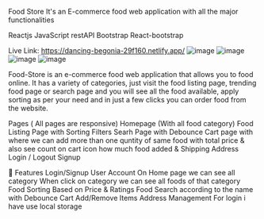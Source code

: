 Food Store
It's an E-commerce food web application with all the major functionalities

Reactjs JavaScript restAPI Bootstrap React-bootstrap

Live Link: https://dancing-begonia-29f160.netlify.app/
![image](https://github.com/user-attachments/assets/843e8535-4f18-4f5e-9792-b12d231f8c44) ![image](https://github.com/user-attachments/assets/987279cb-e589-43db-9c91-1dd4a8f0c4b4)
![image](https://github.com/user-attachments/assets/f15fe989-6cf1-492d-88a7-01dac568ab31) ![image](https://github.com/user-attachments/assets/b353a0cf-dc2c-4fdc-8a7a-b553e90c1358)






Food-Store is an e-commerce food web application that allows you to food online. It has a variety of categories, just visit the food listing page, trending food page or search page and you will see all the food available, apply sorting as per your need and in just a few clicks you can order food from the website.

Pages ( All pages are responsive)
Homepage (With all food category)
Food Listing Page with Sorting Filters
Searh Page with Debounce
Cart page with where we can add more than one quntity of same food with total price & also see count on cart icon how much food added & Shipping Address
Login / Logout
Signup

🚀 Features
Login/Signup User Account
On Home page we can see all category
When click on category we can see all foods of that category
Food Sorting Based on Price & Ratings
Food Search according to the name with Debounce
Cart Add/Remove Items
Address Management
For login i have use local storage









